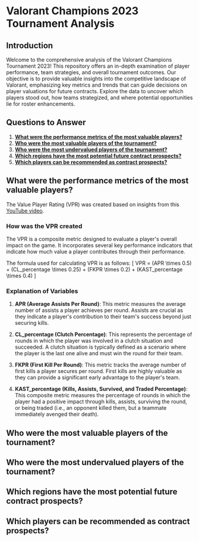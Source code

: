 # Valorant Champions 2023 Tournament Analysis

## Introduction
Welcome to the comprehensive analysis of the Valorant Champions Tournament 2023! This repository offers an in-depth examination of player performance, team strategies, and overall tournament outcomes. Our objective is to provide valuable insights into the competitive landscape of Valorant, emphasizing key metrics and trends that can guide decisions on player valuations for future contracts. Explore the data to uncover which players stood out, how teams strategized, and where potential opportunities lie for roster enhancements.


## Questions to Answer
1. [**What were the performance metrics of the most valuable players?**](#what-were-the-performance-metrics-of-the-most-valuable-players)
2. [**Who were the most valuable players of the tournament?**](#who-were-the-most-valuable-players-of-the-tournament)
3. [**Who were the most undervalued players of the tournament?**](#who-were-the-most-undervalued-players-of-the-tournament)
4. [**Which regions have the most potential future contract prospects?**](#which-regions-have-the-most-potential-future-contract-prospects)
5. [**Which players can be recommended as contract prospects?**](#which-players-can-be-recommended-as-contract-prospects)

## What were the performance metrics of the most valuable players?
The Value Player Rating (VPR) was created based on insights from this [YouTube video](https://www.youtube.com/watch?v=7QCR19qYPgI).

### How was the VPR created
The VPR is a composite metric designed to evaluate a player's overall impact on the game. It incorporates several key performance indicators that indicate how much value a player contributes through their performance.

The formula used for calculating VPR is as follows:
\[ VPR = (APR \times 0.5) + (CL\_percentage \times 0.25) + (FKPR \times 0.2) + (KAST\_percentage \times 0.4) \]

### Explanation of Variables
1. **APR (Average Assists Per Round)**: This metric measures the average number of assists a player achieves per round. Assists are crucial as they indicate a player's contribution to their team's success beyond just securing kills.

2. **CL_percentage (Clutch Percentage)**: This represents the percentage of rounds in which the player was involved in a clutch situation and succeeded. A clutch situation is typically defined as a scenario where the player is the last one alive and must win the round for their team.

3. **FKPR (First Kill Per Round)**: This metric tracks the average number of first kills a player secures per round. First kills are highly valuable as they can provide a significant early advantage to the player's team.

4. **KAST_percentage (Kills, Assists, Survived, and Traded Percentage)**: This composite metric measures the percentage of rounds in which the player had a positive impact through kills, assists, surviving the round, or being traded (i.e., an opponent killed them, but a teammate immediately avenged their death).



## Who were the most valuable players of the tournament?

## Who were the most undervalued players of the tournament?

## Which regions have the most potential future contract prospects?

## Which players can be recommended as contract prospects?









